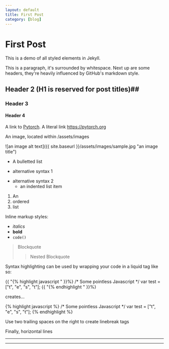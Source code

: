 ```yaml
---
layout: default
title: First Post
category: [blog]
---
```


# First Post

This is a demo of all styled elements in Jekyll.

This is a paragraph, it's surrounded by whitespace. Next up are some headers, they're heavily influenced by GitHub's markdown style.

## Header 2 (H1 is reserved for post titles)##

### Header 3

#### Header 4

A link to [Pytorch](https://pytorch.org). A literal link <https://pytorch.org>

An image, located within /assets/images

![an image alt text]({{ site.baseurl }}/assets/images/sample.jpg "an image title")

* A bulletted list
- alternative syntax 1
+ alternative syntax 2
  - an indented list item

1. An
2. ordered
3. list

Inline markup styles:

- _italics_
- **bold**
- `code()`

> Blockquote
>> Nested Blockquote

Syntax highlighting can be used by wrapping your code in a liquid tag like so:

{{ "{% highlight javascript " }}%}
/* Some pointless Javascript */
var test = ["t", "e", "s", "t"];
{{ "{% endhighlight " }}%}

creates...

{% highlight javascript %}
/* Some pointless Javascript */
var test = ["t", "e", "s", "t"];
{% endhighlight %}

Use two trailing spaces
on the right
to create linebreak tags

Finally, horizontal lines

----
****
